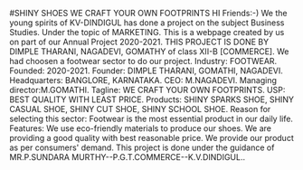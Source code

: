 #SHINY SHOES
WE CRAFT YOUR OWN FOOTPRINTS 
HI Friends:-) 
We the young spirits of KV-DINDIGUL has done a project on the subject Business Studies. Under the topic of MARKETING. 
This is a webpage created by us on part of our Annual Project 2020-2021. 
THIS PROJECT IS DONE BY DIMPLE THARANI, NAGADEVI, GOMATHY of class XII-B [COMMERCE]. 
We had choosen a footwear sector to do our project. 
Industry: FOOTWEAR.
Founded: 2020-2021.
Founder: DIMPLE THARANI, GOMATHI, NAGADEVI. 
Headquarters: BANGLORE, KARNATAKA.
CEO: M.NAGADEVI.
Managing director:M.GOMATHI. 
Tagline: WE CRAFT YOUR OWN FOOTPRINTS. 
USP: BEST QUALITY WITH LEAST PRICE.
Products: SHINY SPARKS SHOE, SHINY CASUAL SHOE, SHINY CUT SHOE, SHINY SCHOOL SHOE. 
Reason for selecting this sector: Footwear is the most essential product in our daily life. 
Features: We use eco-friendly materials to produce our shoes.
We are providing a good quality with best reasonable price.
We provide our product as per consumers' demand.
This project is done under the guidance of MR.P.SUNDARA MURTHY--P.G.T.COMMERCE--K.V.DINDIGUL..
